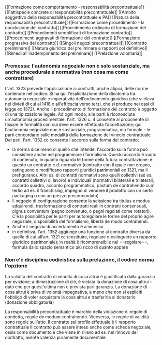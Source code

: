 [[Formazione come comportamento - responsabilità precontrattuale]]
[[Fattispecie concrete di responsabilità precontrattuale]]
[[Ambito soggettivo della responsabilità precontrattuale e PA]]
[[Natura della responsabilità precontrattuale]]
[[Formazione come procedimento - la conclusione del contratto]]
[[Procedimento ordinario di formazione del contratto]]
[[Procedimenti semplificati di formazione contratto]]
[[Procedimenti aggravati di formazione del contratto]]
[[Formazione progressiva del contratto]]
[[Singoli negozi precontrattuali]]
[[Contratto preliminare]]
[[Natura giuridica del preliminare e rapporti col definitivo]]
[[Rimedi all'inadempimento del preliminare]]
[[Prelazione volontaria]]

### Premessa: l'autonomia negoziale non è solo sostanziale, ma anche procedurale e normativa (non cosa ma come contrattare)
L'art. 1323 prevede l'applicazione ai contratti, anche atipici, delle norme contenute nel codice. Si ha qui l'esplicitazione della dicotomia tra autonomia negoziale e imperatività dell'ordinamento giuridico (che si rileva nei divieti di cui al 1418 o all'efficacia verso terzi, che si produce nei casi di legge ex 1372). Anche il procedimento di formazione del contratto è oggetto di una tipizzazione legale.
Ad ogni modo, alle parti è riconosciuta un'autonomia procedimentale: l'art. 1326 c. 4 consente al proponente di fissare le formalità con cui deve essere effettuata l'accettazione; qui l'autonomia negoziale non è sostanziale, programmatica, ma formale - le parti concordano sulle modalità della formazione del vincolo contrattuale.
Del pari, l'art. 1352 cc consente l'accordo sulla forma del contratto; 
- la norma dice meno di quello che intende, l'accordo sulla forma può consistere anche nel programmare i formalismi. Questo accordo è vuoto di contenuto, in quanto riguarda le forme della futura contrattazione: è questo un contratto c.d. normativo (contratto con il quale non creano, estinguono o modificano rapporti giuridici patrimoniali ex 1321, ma li prefigurano). Altri es. di contratti normativi sono quelli collettivi (ad es. contratti collettivi di lavoro) e individuali (normativi bilaterali e trilaterali, accordo quadro, accordo programmatico, pactum de contrahendo cum tertio ad es. il franchising, impegno di vendere il prodotto con un certo packaging o con un prezzo preconcordato).
- Il negozio di configurazione consente la scissione tra titulus e modus adquirendi, trasformazione di contratti reali in contratti consensuali, pignus conventum (pegno convenuto, o pegni regolati come rotatori). C'è la possibilità per le parti per autoregolare le forme del proprio agire negoziale, disponibilità del formalismo, libertà de modo contrahendi.
- Anche il negozio di accertamento è ammesso
- in definitiva, l'art. 1352 aggiunge una funzione al contratto diversa da quelle di cui all'art. 1321 cc (costituire, regolare o estinguere un rapporto giuridico patrimoniale); in realtà è ricomprensibile nel ==regolare==, formula dallo spazio semantico più ricco di quanto appare 

### Non c'è disciplina codicistica sulla prelazione, il codice  norma l'opzione

La validità del contratto di vendita di cosa altrui è giustificata dalla garanzia per evizione; a dimostrazione di ciò, è vietata la donazione di cosa altrui - dato che per quest'ultima non è prevista pari garanzia. La donazione di cosa altrui è priva di volontà impegnativa, a meno che non si espliciti l'obbligo di voler acquistare la cosa altrui e trasferirla al donatario (donazione obbligatoria)

La responsabilità precontrattuale è marchio della violazione di regole di condotta, regole de modum contrahendo. 
Viceversa, le regole di validità sono regole sull'atto.
Il contratto sul profilo effettuale è il rapporto contrattuale
Il contratto può essere inteso anche come scheda negoziale, ossia come documento e che viene in rilievo ad es. nel rinnovo del contratto, avente valenza puramente documentale.
